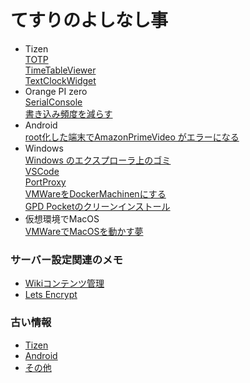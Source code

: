 # てすりのよしなし事
- Tizen  
  [TOTP](Tizen-TOTP)  
  [TimeTableViewer](Tizen-TimeTableViewer)  
  [TextClockWidget](Tizen-TextClockWidget)  
- Orange PI zero  
  [SerialConsole](OrangePIZero-Serial)  
  [書き込み頻度を減らす](OrangePIZero-Flash)
- Android  
  [root化した端末でAmazonPrimeVideo がエラーになる](Android-AmazonPrimeVideoRoot)
- Windows  
  [Windows のエクスプローラ上のゴミ](Windows-Explorer)  
  [VSCode](Windows-VSCode)  
  [PortProxy](Windows-PortProxy)  
  [VMWareをDockerMachinenにする](Docker-VMWare)  
  [GPD Pocketのクリーンインストール](GpdPocket-CleanInstall)
- 仮想環境でMacOS  
  [VMWareでMacOSを動かす夢](MacOnVMWare)


### サーバー設定関連のメモ
- [Wikiコンテンツ管理](RealmsWiki-Content-Manage)  
- [Lets Encrypt](LetsEncrypt-debian)


### 古い情報
- [Tizen](OLD-Tizen)  
- [Android](OLD-Android)  
- [その他](OLD-Misc)  